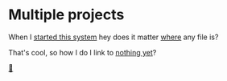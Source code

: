 # Multiple projects

When I [started this system](the-history-of-j-d.md) hey does it matter [where](brain_dump.md) any file is?

That's cool, so how I do I link to [nothing yet](../javascript/nothing-yet.md)?

[🔫](../javascript/test/son-of-a-gun.md)
